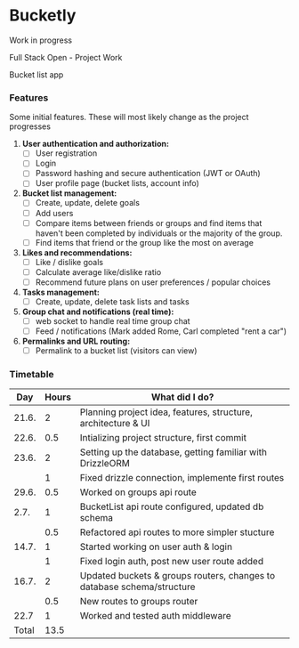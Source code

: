 # Bucketly

Work in progress

Full Stack Open - Project Work

Bucket list app

### Features

Some initial features. These will most likely change as the project progresses

1. **User authentication and authorization:**
   - [ ] User registration
   - [ ] Login
   - [ ] Password hashing and secure authentication (JWT or OAuth)
   - [ ] User profile page (bucket lists, account info)
2. **Bucket list management:**
   - [ ] Create, update, delete goals
   - [ ] Add users
   - [ ] Compare items between friends or groups and find items that haven't been completed by individuals or the majority of the group.
   - [ ] Find items that friend or the group like the most on average
3. **Likes and recommendations:**
   - [ ] Like / dislike goals
   - [ ] Calculate average like/dislike ratio
   - [ ] Recommend future plans on user preferences / popular choices
4. **Tasks management:**
   - [ ] Create, update, delete task lists and tasks
5. **Group chat and notifications (real time):**
   - [ ] web socket to handle real time group chat
   - [ ] Feed / notifications (Mark added Rome, Carl completed "rent a car")
6. **Permalinks and URL routing:**
   - [ ] Permalink to a bucket list (visitors can view)

### Timetable

| Day   | Hours | What did I do?                                                         |
| ----- | ----- | ---------------------------------------------------------------------- |
| 21.6. | 2     | Planning project idea, features, structure, architecture & UI          |
| 22.6. | 0.5   | Intializing project structure, first commit                            |
| 23.6. | 2     | Setting up the database, getting familiar with DrizzleORM              |
|       | 1     | Fixed drizzle connection, implemente first routes                      |
| 29.6. | 0.5   | Worked on groups api route                                             |
| 2.7.  | 1     | BucketList api route configured, updated db schema                     |
|       | 0.5   | Refactored api routes to more simpler stucture                         |
| 14.7. | 1     | Started working on user auth & login                                   |
|       | 1     | Fixed login auth, post new user route added                            |
| 16.7. | 2     | Updated buckets & groups routers, changes to database schema/structure |
|       | 0.5   | New routes to groups router                                            |
| 22.7  | 1     | Worked and tested auth middleware                                      |
| Total | 13.5  |                                                                        |
